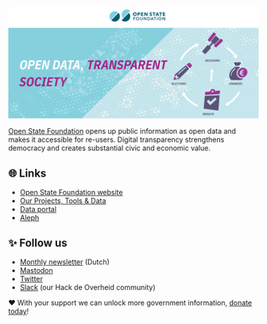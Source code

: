 [![Open State Foundation banner](/profile/OSF-GitHub-banner.png)](https://openstate.eu)

[Open State Foundation](https://openstate.eu/) opens up public information as open data and makes it accessible for re-users. Digital transparency strengthens democracy and creates substantial civic and economic value.

## 🌐 Links
- [Open State Foundation website](https://openstate.eu/)
- [Our Projects, Tools & Data](https://openstate.eu/en/projects-tools-data/)
- [Data portal](https://data.openstate.eu/)
- [Aleph](https://aleph.openstate.eu/)

## ✨ Follow us
- [Monthly newsletter](https://openstate.eu/en/newsletter/) (Dutch)
- [Mastodon](https://mastodon.nl/@openstate)
- [Twitter](https://twitter.com/OpenStateEU)
- [Slack](https://slack.hackdeoverheid.nl/) (our Hack de Overheid community)

❤️ With your support we can unlock more government information, [donate today](https://openstate.eu/en/donate/)!
